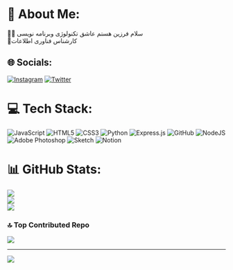 # 💫 About Me:
👨‍💻 سلام فرزین هستم عاشق تکنولوژی وبرنامه نویسی <br>🧑کارشناس فناوری اطلاعات 


## 🌐 Socials:
[![Instagram](https://img.shields.io/badge/Instagram-%23E4405F.svg?logo=Instagram&logoColor=white)](https://instagram.com/faraztechno) [![Twitter](https://img.shields.io/badge/Twitter-%231DA1F2.svg?logo=Twitter&logoColor=white)](https://twitter.com/faraztechno) 

# 💻 Tech Stack:
![JavaScript](https://img.shields.io/badge/javascript-%23323330.svg?style=for-the-badge&logo=javascript&logoColor=%23F7DF1E) ![HTML5](https://img.shields.io/badge/html5-%23E34F26.svg?style=for-the-badge&logo=html5&logoColor=white) ![CSS3](https://img.shields.io/badge/css3-%231572B6.svg?style=for-the-badge&logo=css3&logoColor=white) ![Python](https://img.shields.io/badge/python-3670A0?style=for-the-badge&logo=python&logoColor=ffdd54) ![Express.js](https://img.shields.io/badge/express.js-%23404d59.svg?style=for-the-badge&logo=express&logoColor=%2361DAFB) ![GitHub](https://img.shields.io/badge/GitHub-%23121011.svg?style=for-the-badge&logo=github&logoColor=white) ![NodeJS](https://img.shields.io/badge/node.js-6DA55F?style=for-the-badge&logo=node.js&logoColor=white) ![Adobe Photoshop](https://img.shields.io/badge/adobephotoshop-%2331A8FF.svg?style=for-the-badge&logo=adobephotoshop&logoColor=white) ![Sketch](https://img.shields.io/badge/Sketch-FFB387?style=for-the-badge&logo=sketch&logoColor=black) ![Notion](https://img.shields.io/badge/Notion-%23000000.svg?style=for-the-badge&logo=notion&logoColor=white)
# 📊 GitHub Stats:
![](https://github-readme-stats.vercel.app/api?username=faraztechno&theme=gotham&hide_border=true&include_all_commits=false&count_private=false)<br/>
![](https://github-readme-streak-stats.herokuapp.com/?user=faraztechno&theme=gotham&hide_border=true)<br/>
![](https://github-readme-stats.vercel.app/api/top-langs/?username=faraztechno&theme=gotham&hide_border=true&include_all_commits=false&count_private=false&layout=compact)

### 🔝 Top Contributed Repo
![](https://github-contributor-stats.vercel.app/api?username=faraztechno&limit=5&theme=dark&combine_all_yearly_contributions=true)

---
[![](https://visitcount.itsvg.in/api?id=faraztechno&icon=0&color=5)](https://visitcount.itsvg.in)

<!-- Proudly created with GPRM ( https://gprm.itsvg.in ) -->
